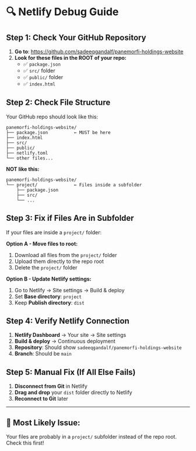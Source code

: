 # 🔍 Netlify Debug Guide

## Step 1: Check Your GitHub Repository

1. **Go to**: https://github.com/sadeeqgandalf/panemorfi-holdings-website
2. **Look for these files in the ROOT of your repo:**
   - ✅ `package.json`
   - ✅ `src/` folder
   - ✅ `public/` folder
   - ✅ `index.html`

## Step 2: Check File Structure

Your GitHub repo should look like this:
```
panemorfi-holdings-website/
├── package.json          ← MUST be here
├── index.html
├── src/
├── public/
├── netlify.toml
└── other files...
```

**NOT like this:**
```
panemorfi-holdings-website/
└── project/              ← Files inside a subfolder
    ├── package.json
    ├── src/
    └── ...
```

## Step 3: Fix if Files Are in Subfolder

If your files are inside a `project/` folder:

**Option A - Move files to root:**
1. Download all files from the `project/` folder
2. Upload them directly to the repo root
3. Delete the `project/` folder

**Option B - Update Netlify settings:**
1. Go to Netlify → Site settings → Build & deploy
2. Set **Base directory**: `project`
3. Keep **Publish directory**: `dist`

## Step 4: Verify Netlify Connection

1. **Netlify Dashboard** → Your site → Site settings
2. **Build & deploy** → Continuous deployment
3. **Repository**: Should show `sadeeqgandalf/panemorfi-holdings-website`
4. **Branch**: Should be `main`

## Step 5: Manual Fix (If All Else Fails)

1. **Disconnect from Git** in Netlify
2. **Drag and drop** your `dist` folder directly to Netlify
3. **Reconnect to Git** later

---

## 🎯 Most Likely Issue:

Your files are probably in a `project/` subfolder instead of the repo root. Check this first!